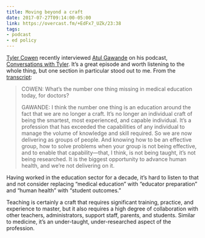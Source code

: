 ```yaml
---
title: Moving beyond a craft
date: 2017-07-27T09:14:00-05:00
link: https://overcast.fm/+EdFx7_UZk/23:38 
tags:
- podcast
- ed policy
---
```


[Tyler Cowen](http://marginalrevolution.com/) recently interviewed [Atul Gawande](https://twitter.com/Atul_Gawande) on his podcast, [Conversations with Tyler](https://www.mercatus.org/commentary/conversations-tyler). It’s a great episode and worth listening to the whole thing, but one section in particular stood out to me. From the [transcript](https://medium.com/conversations-with-tyler/atul-gawande-checklist-books-tyler-cowen-d8268b8dfe53):

> COWEN: What’s the number one thing missing in medical education today, for doctors?
> 
> GAWANDE: I think the number one thing is an education around the fact that we are no longer a craft. It’s no longer an individual craft of being the smartest, most experienced, and capable individual. It’s a profession that has exceeded the capabilities of any individual to manage the volume of knowledge and skill required. So we are now delivering as groups of people. And knowing how to be an effective group, how to solve problems when your group is not being effective, and to enable that capability—that, I think, is not being taught, it’s not being researched. It is the biggest opportunity to advance human health, and we’re not delivering on it.

Having worked in the education sector for a decade, it’s hard to listen to that and not consider replacing “medical education” with “educator preparation” and “human health” with “student outcomes.”

Teaching is certainly a craft that requires significant training, practice, and experience to master, but it also requires a high degree of collaboration with other teachers, administrators, support staff, parents, and students. Similar to medicine, it’s an under-taught, under-researched aspect of the profession. 